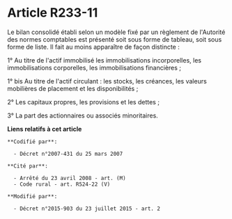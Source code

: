 # Article R233-11

Le bilan consolidé établi selon un modèle fixé par un règlement de l'Autorité des normes comptables est présenté soit sous
forme de tableau, soit sous forme de liste. Il fait au moins apparaître de façon distincte : 

1° Au titre de l'actif immobilisé les immobilisations incorporelles, les immobilisations corporelles, les immobilisations
financières ; 

1° bis Au titre de l'actif circulant : les stocks, les créances, les valeurs mobilières de placement et les disponibilités ;

2° Les capitaux propres, les provisions et les dettes ; 

3° La part des actionnaires ou associés minoritaires.

**Liens relatifs à cet article**

	**Codifié par**:

	  - Décret n°2007-431 du 25 mars 2007

	**Cité par**:

	  - Arrêté du 23 avril 2008 - art. (M)
	  - Code rural - art. R524-22 (V)

	**Modifié par**:

	  - Décret n°2015-903 du 23 juillet 2015 - art. 2
